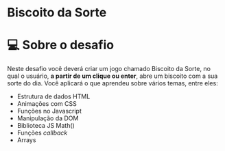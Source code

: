 # Biscoito da Sorte

# 💻 Sobre o desafio

Neste desafio você deverá criar um jogo chamado Biscoito da Sorte, no qual o usuário, **a partir de um clique ou enter**, abre um biscoito com a sua sorte do dia. Você aplicará o que aprendeu sobre vários temas, entre eles:

- Estrutura de dados HTML
- Animações com CSS
- Funções no Javascript
- Manipulação da DOM
- Biblioteca JS Math()
- Funções *callback*
- Arrays

